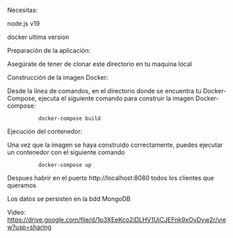 Necesitas:

node.js v19

docker ultima version

Preparación de la aplicación:

Asegúrate de tener de clonar este directorio en tu maquina local 

Construcción de la imagen Docker:

Desde la línea de comandos, en el directorio donde se encuentra tu Docker-Compose, ejecuta el siguiente comando para construir la imagen Docker-compose:


              docker-compose build

Ejecución del contenedor:

Una vez que la imagen se haya construido correctamente, puedes ejecutar un contenedor con el siguiente comando

              docker-compose up


Despues habrir en el puerto http://localhost:8080 todos los clientes que queramos

Los datos se persisten en la bdd MongoDB


Video:  https://drive.google.com/file/d/1p3XEeKco2iDLHV1UiCJEFnk9xOvDyw2r/view?usp=sharing
